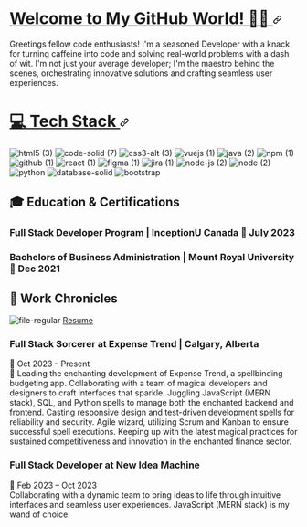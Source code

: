 <h1 id="user-content--about-me" dir="auto"><a class="heading-link" href="#-about-me"> Welcome to My GitHub World! 👩‍💻 <svg class="octicon octicon-link" viewBox="0 0 16 16" version="1.1" width="16" height="16" aria-hidden="true"><path d="m7.775 3.275 1.25-1.25a3.5 3.5 0 1 1 4.95 4.95l-2.5 2.5a3.5 3.5 0 0 1-4.95 0 .751.751 0 0 1 .018-1.042.751.751 0 0 1 1.042-.018 1.998 1.998 0 0 0 2.83 0l2.5-2.5a2.002 2.002 0 0 0-2.83-2.83l-1.25 1.25a.751.751 0 0 1-1.042-.018.751.751 0 0 1-.018-1.042Zm-4.69 9.64a1.998 1.998 0 0 0 2.83 0l1.25-1.25a.751.751 0 0 1 1.042.018.751.751 0 0 1 .018 1.042l-1.25 1.25a3.5 3.5 0 1 1-4.95-4.95l2.5-2.5a3.5 3.5 0 0 1 4.95 0 .751.751 0 0 1-.018 1.042.751.751 0 0 1-1.042.018 1.998 1.998 0 0 0-2.83 0l-2.5 2.5a1.998 1.998 0 0 0 0 2.83Z"></path></svg></a></h1>

Greetings fellow code enthusiasts! I'm a seasoned Developer with a knack for turning caffeine into code and solving real-world problems with a dash of wit. I'm not just your average developer; I'm the maestro behind the scenes, orchestrating innovative solutions and crafting seamless user experiences.

<!-- ## 🚀 Current Endeavors

### Full Stack Developer at Expense Trend | Calgary, Alberta
📈 Leading the charge in developing and maintaining Expense Trend, a revolutionary budgeting app startup set to redefine financial management. Collaborating with a squad of talented developers and designers, I'm here to make budgeting cool again!

### 💻 Tech Alchemist
🔧 Crafting magic with a diverse set of technical skills, including JavaScript (MERN stack), SQL, and Python. From backend sorcery to frontend enchantment, I'm the wizard ensuring Expense Trend is not just an app but a magical experience.

### 🌐 Agile Extraordinaire
🔄 Engaging in Agile project management practices using Scrum and Kanban methodologies. I juggle tasks faster than you can say "git commit," ensuring the successful execution of projects. -->


<h1 id="user-content--about-me" dir="auto"><a class="heading-link" href="#-about-me">💻 Tech Stack <svg class="octicon octicon-link" viewBox="0 0 16 16" version="1.1" width="16" height="16" aria-hidden="true"><path d="m7.775 3.275 1.25-1.25a3.5 3.5 0 1 1 4.95 4.95l-2.5 2.5a3.5 3.5 0 0 1-4.95 0 .751.751 0 0 1 .018-1.042.751.751 0 0 1 1.042-.018 1.998 1.998 0 0 0 2.83 0l2.5-2.5a2.002 2.002 0 0 0-2.83-2.83l-1.25 1.25a.751.751 0 0 1-1.042-.018.751.751 0 0 1-.018-1.042Zm-4.69 9.64a1.998 1.998 0 0 0 2.83 0l1.25-1.25a.751.751 0 0 1 1.042.018.751.751 0 0 1 .018 1.042l-1.25 1.25a3.5 3.5 0 1 1-4.95-4.95l2.5-2.5a3.5 3.5 0 0 1 4.95 0 .751.751 0 0 1-.018 1.042.751.751 0 0 1-1.042.018 1.998 1.998 0 0 0-2.83 0l-2.5 2.5a1.998 1.998 0 0 0 0 2.83Z"></path></svg></a></h1>


   ![html5 (3)](https://github.com/hadep275/hadep275/assets/65734173/e9db3285-ae19-4d5e-b1d6-e345bcbfdf53)    ![code-solid (7)](https://github.com/hadep275/hadep275/assets/65734173/e7c0b8c3-c893-4ee3-a081-8e5939232e3d)
            ![css3-alt (3)](https://github.com/hadep275/hadep275/assets/65734173/e601797a-d0d5-47a9-9918-177e660dedf5)
                                  ![vuejs (1)](https://github.com/hadep275/hadep275/assets/65734173/34e69dac-383b-48f9-b1b1-656a4b1fd8f9)              ![java (2)](https://github.com/hadep275/hadep275/assets/65734173/bc91e227-26be-4489-8186-12fd318ef4bd)            ![npm (1)](https://github.com/hadep275/hadep275/assets/65734173/2368caeb-b1ce-4c84-bbcf-2f3c543b768a)              ![github (1)](https://github.com/hadep275/hadep275/assets/65734173/e2361343-1f0b-494b-9f32-964da8e2685d)    ![react (1)](https://github.com/hadep275/hadep275/assets/65734173/d5591c4a-7044-4e25-a430-720d2fff4947)        ![figma (1)](https://github.com/hadep275/hadep275/assets/65734173/3519aa14-8df5-46ea-9fe1-66e9d224f2a1)   ![jira (1)](https://github.com/hadep275/hadep275/assets/65734173/21ce3a51-9932-40ee-84fc-ea476735a998)         ![node-js (2)](https://github.com/hadep275/hadep275/assets/65734173/890e7ec5-5dd7-4a52-94fb-b236d0053852)        ![node (2)](https://github.com/hadep275/hadep275/assets/65734173/fea4bfb3-0c17-475e-a60b-72b66bbccd69)         ![python](https://github.com/hadep275/hadep275/assets/65734173/685bbd42-0692-4a3e-949b-72a675b9147c)      ![database-solid](https://github.com/hadep275/hadep275/assets/65734173/b2c41f45-7fde-464a-86e3-e39bc028139d)            ![bootstrap](https://github.com/hadep275/hadep275/assets/65734173/633968ae-52e2-4742-81f5-7f2a8978cf4b)





## 🎓 Education & Certifications

### Full Stack Developer Program | InceptionU Canada 📅 July 2023  
### Bachelors of Business Administration | Mount Royal University 📅 Dec 2021 

## 💼 Work Chronicles  

![file-regular](https://github.com/hadep275/Resume/assets/65734173/a116c038-77b1-4a10-94ab-db32582fd4f2) [Resume](https://hadep275.github.io/Resume/)

### Full Stack Sorcerer at Expense Trend | Calgary, Alberta
📅 Oct 2023 – Present  
🚀 Leading the enchanting development of Expense Trend, a spellbinding budgeting app. Collaborating with a team of magical developers and designers to craft interfaces that sparkle. Juggling JavaScript (MERN stack), SQL, and Python spells to manage both the enchanted backend and frontend. Casting responsive design and test-driven development spells for reliability and security. Agile wizard, utilizing Scrum and Kanban to ensure successful spell executions. Keeping up with the latest magical practices for sustained competitiveness and innovation in the enchanted finance sector.

### Full Stack Developer at New Idea Machine
🚀 Feb 2023 – Oct 2023  
Collaborating with a dynamic team to bring ideas to life through intuitive interfaces and seamless user experiences. JavaScript (MERN stack) is my wand of choice.





<!-- ## 🚗 Fun Fact 🎉

👨‍✈️ As a seasoned pilot soaring through the skies, 🌐 I've mastered both the art of coding and the art of aviation. ✈️ They say writing code is like flying a plane—you only really understand it when something goes wrong mid-air! ✈️ In both worlds, attention to detail is key, and I've learned that a well-organized cockpit is just as crucial as well-organized code🌐. Remember, in coding and flying, errors are called bugs and turbulence, respectively—both can be a bit bumpy, but with the right skills, you'll navigate through smoothly! 🛫

So, grab a virtual coffee, scroll through my repositories, and let's embark on a coding adventure together! 🚀✨ -->


<!--
**hadep275/hadep275** is a ✨ _special_ ✨ repository because its `README.md` (this file) appears on your GitHub profile.

Here are some ideas to get you started:

- 🔭 I’m currently working on ...
- 🌱 I’m currently learning ...
- 👯 I’m looking to collaborate on ...
- 🤔 I’m looking for help with ...
- 💬 Ask me about ...
- 📫 How to reach me: ...
- 😄 Pronouns: ...
- ⚡ Fun fact: ...
-->
